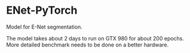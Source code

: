 # ENet-PyTorch

Model for E-Net segmentation.

The model takes about 2 days to run on GTX 980 for about 200 epochs. More detailed benchmark needs to be done on a better hardware.
